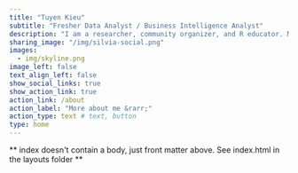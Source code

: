 ```yaml
---
title: "Tuyen Kieu"
subtitle: "Fresher Data Analyst / Business Intelligence Analyst"
description: "I am a researcher, community organizer, and R educator. My research leverages electronic health record data to study pregnancy-related outcomes, and  my organizing values data literacy as a way to build power and effect change."
sharing_image: "/img/silvia-social.png"
images:
  - img/skyline.png
image_left: false
text_align_left: false
show_social_links: true
show_action_link: true
action_link: /about
action_label: "More about me &rarr;"
action_type: text # text, button
type: home
---
```


** index doesn't contain a body, just front matter above.
See index.html in the layouts folder **
